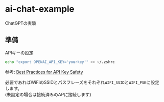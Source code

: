 # ai-chat-example
 
ChatGPTの実験

## 準備

APIキーの設定

```sh
echo "export OPENAI_API_KEY='yourkey'" >> ~/.zshrc
```

参考: [Best Practices for API Key Safety](https://help.openai.com/en/articles/5112595-best-practices-for-api-key-safety)

必要であればWiFiのSSIDとパスフレーズをそれぞれ```WIFI_SSID```と```WIFI_PSK```に設定します。  
(未設定の場合は接続済みのAPに接続します)

